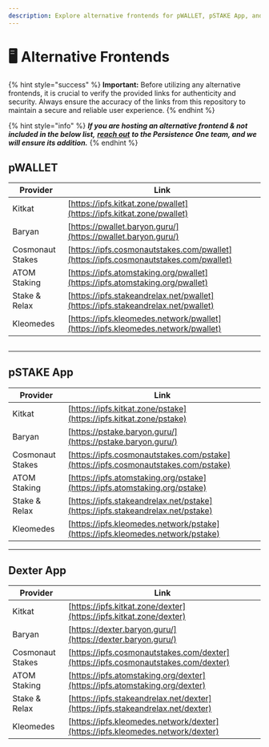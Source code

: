 ```yaml
---
description: Explore alternative frontends for pWALLET, pSTAKE App, and Dexter App.
---
```


# 🖥️ Alternative Frontends

{% hint style="success" %}
**Important:** Before utilizing any alternative frontends, it is crucial to verify the provided links for authenticity and security. Always ensure the accuracy of the links from this repository to maintain a secure and reliable user experience.
{% endhint %}

{% hint style="info" %}
_**If you are hosting an alternative frontend & not included in the below list,**_ [_**reach out**_](../../community-and-support/connect-and-follow.md) _**to the Persistence One team, and we will ensure its addition.**_
{% endhint %}

## pWALLET

| Provider         | Link                                                                                 |
| ---------------- | ------------------------------------------------------------------------------------ |
| Kitkat           | [https://ipfs.kitkat.zone/pwallet](https://ipfs.kitkat.zone/pwallet)                 |
| Baryan           | [https://pwallet.baryon.guru/](https://pwallet.baryon.guru/)                         |
| Cosmonaut Stakes | [https://ipfs.cosmonautstakes.com/pwallet](https://ipfs.cosmonautstakes.com/pwallet) |
| ATOM Staking     | [https://ipfs.atomstaking.org/pwallet](https://ipfs.atomstaking.org/pwallet)         |
| Stake & Relax    | [https://ipfs.stakeandrelax.net/pwallet](https://ipfs.stakeandrelax.net/pwallet)     |
| Kleomedes        | [https://ipfs.kleomedes.network/pwallet](https://ipfs.kleomedes.network/pwallet)     |

##

***

## pSTAKE App

| Provider         | Link                                                                               |
| ---------------- | ---------------------------------------------------------------------------------- |
| Kitkat           | [https://ipfs.kitkat.zone/pstake](https://ipfs.kitkat.zone/pstake)                 |
| Baryan           | [https://pstake.baryon.guru/](https://pstake.baryon.guru/)                         |
| Cosmonaut Stakes | [https://ipfs.cosmonautstakes.com/pstake](https://ipfs.cosmonautstakes.com/pstake) |
| ATOM Staking     | [https://ipfs.atomstaking.org/pstake](https://ipfs.atomstaking.org/pstake)         |
| Stake & Relax    | [https://ipfs.stakeandrelax.net/pstake](https://ipfs.stakeandrelax.net/pstake)     |
| Kleomedes        | [https://ipfs.kleomedes.network/pstake](https://ipfs.kleomedes.network/pstake)     |



***

## Dexter App

| Provider         | Link                                                                               |
| ---------------- | ---------------------------------------------------------------------------------- |
| Kitkat           | [https://ipfs.kitkat.zone/dexter](https://ipfs.kitkat.zone/dexter)                 |
| Baryan           | [https://dexter.baryon.guru/](https://dexter.baryon.guru/)                         |
| Cosmonaut Stakes | [https://ipfs.cosmonautstakes.com/dexter](https://ipfs.cosmonautstakes.com/dexter) |
| ATOM Staking     | [https://ipfs.atomstaking.org/dexter](https://ipfs.atomstaking.org/dexter)         |
| Stake & Relax    | [https://ipfs.stakeandrelax.net/dexter](https://ipfs.stakeandrelax.net/dexter)     |
| Kleomedes        | [https://ipfs.kleomedes.network/dexter](https://ipfs.kleomedes.network/dexter)     |
